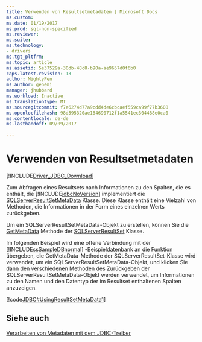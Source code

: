```yaml
---
title: Verwenden von Resultsetmetadaten | Microsoft Docs
ms.custom: 
ms.date: 01/19/2017
ms.prod: sql-non-specified
ms.reviewer: 
ms.suite: 
ms.technology:
- drivers
ms.tgt_pltfrm: 
ms.topic: article
ms.assetid: 5e37529a-30db-48c8-b90a-ae9657d0f6b0
caps.latest.revision: 13
author: MightyPen
ms.author: genemi
manager: jhubbard
ms.workload: Inactive
ms.translationtype: MT
ms.sourcegitcommit: f7e6274d77a9cdd4de6cbcaef559ca99f77b3608
ms.openlocfilehash: 98d595320ae164690712f1a5541ec304488e0ca0
ms.contentlocale: de-de
ms.lasthandoff: 09/09/2017

---
```

# <a name="using-result-set-metadata"></a>Verwenden von Resultsetmetadaten
[!INCLUDE[Driver_JDBC_Download](../../includes/driver_jdbc_download.md)]

  Zum Abfragen eines Resultsets nach Informationen zu den Spalten, die es enthält, die [!INCLUDE[jdbcNoVersion](../../includes/jdbcnoversion_md.md)] implementiert die [SQLServerResultSetMetaData](../../connect/jdbc/reference/sqlserverresultsetmetadata-class.md) Klasse. Diese Klasse enthält eine Vielzahl von Methoden, die Informationen in der Form eines einzelnen Werts zurückgeben.  
  
 Um ein SQLServerResultSetMetaData-Objekt zu erstellen, können Sie die [GetMetaData](../../connect/jdbc/reference/getmetadata-method-sqlserverresultset.md) Methode der [SQLServerResultSet](../../connect/jdbc/reference/sqlserverresultset-class.md) Klasse.  
  
 Im folgenden Beispiel wird eine offene Verbindung mit der [!INCLUDE[ssSampleDBnormal](../../includes/sssampledbnormal_md.md)] -Beispieldatenbank an die Funktion übergeben, die GetMetaData-Methode der SQLServerResultSet-Klasse wird verwendet, um ein SQLServerResultSetMetaData-Objekt, und klicken Sie dann den verschiedenen Methoden des Zurückgeben der SQLServerResultSetMetaData-Objekt werden verwendet, um Informationen zu den Namen und den Datentyp der im Resultset enthaltenen Spalten anzuzeigen.  
  
 [!code[JDBC#UsingResultSetMetaData1](../../connect/jdbc/codesnippet/Java/using-result-set-metadata_1.java)]  
  
## <a name="see-also"></a>Siehe auch  
 [Verarbeiten von Metadaten mit dem JDBC-Treiber](../../connect/jdbc/handling-metadata-with-the-jdbc-driver.md)  
  
  

